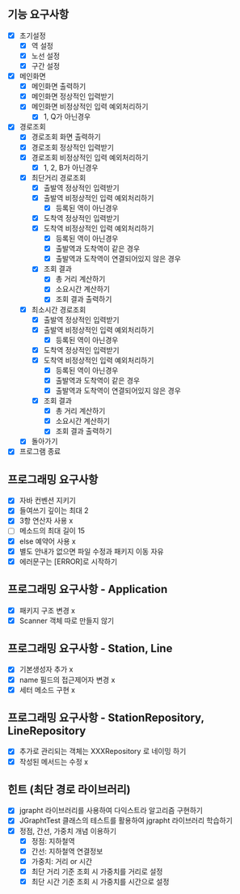 ## 기능 요구사항

- [x] 초기설정
    - [x] 역 설정
    - [x] 노선 설정
    - [x] 구간 설정
- [x] 메인화면
    - [x] 메인화면 출력하기
    - [x] 메인화면 정상적인 입력받기
    - [x] 메인화면 비정상적인 입력 예외처리하기
        - [x] 1, Q가 아닌경우
- [x] 경로조회
    - [x] 경로조회 화면 출력하기
    - [x] 경로조회 정상적인 입력받기
    - [x] 경로조회 비정상적인 입력 예외처리하기
        - [x] 1, 2, B가 아닌경우
    - [x] 최단거리 경로조회
        - [x] 출발역 정상적인 입력받기
        - [x] 출발역 비정상적인 입력 예외처리하기
            - [x] 등록된 역이 아닌경우
        - [x] 도착역 정상적인 입력받기
        - [x] 도착역 비정상적인 입력 예외처리하기
            - [x] 등록된 역이 아닌경우
            - [x] 출발역과 도착역이 같은 경우
            - [x] 출발역과 도착역이 연결되어있지 않은 경우
        - [x] 조회 결과
            - [x] 총 거리 계산하기
            - [x] 소요시간 계산하기
            - [x] 조회 결과 출력하기
    - [x] 최소시간 경로조회
        - [x] 출발역 정상적인 입력받기
        - [x] 출발역 비정상적인 입력 예외처리하기
            - [x] 등록된 역이 아닌경우
        - [x] 도착역 정상적인 입력받기
        - [x] 도착역 비정상적인 입력 예외처리하기
            - [x] 등록된 역이 아닌경우
            - [x] 출발역과 도착역이 같은 경우
            - [x] 출발역과 도착역이 연결되어있지 않은 경우
        - [x] 조회 결과
            - [x] 총 거리 계산하기
            - [x] 소요시간 계산하기
            - [x] 조회 결과 출력하기
    - [x] 돌아가기
- [x] 프로그램 종료

## 프로그래밍 요구사항

- [x] 자바 컨벤션 지키기
- [x] 들여쓰기 깊이는 최대 2
- [x] 3항 연산자 사용 x
- [ ] 메소드의 최대 길이 15
- [x] else 예약어 사용 x
- [x] 별도 안내가 없으면 파일 수정과 패키지 이동 자유
- [x] 에러문구는 [ERROR]로 시작하기

## 프로그래밍 요구사항 - Application

- [x] 패키지 구조 변경 x
- [x] Scanner 객체 따로 만들지 않기

## 프로그래밍 요구사항 - Station, Line

- [x] 기본생성자 추가 x
- [x] name 필드의 접근제어자 변경 x
- [x] 세터 메소드 구현 x

## 프로그래밍 요구사항 - StationRepository, LineRepository

- [x] 추가로 관리되는 객체는 XXXRepository 로 네이밍 하기
- [x] 작성된 메서드는 수정 x

## 힌트 (최단 경로 라이브러리)

- [x] jgrapht 라이브러리를 사용하여 다익스트라 알고리즘 구현하기
- [x] JGraphtTest 클래스의 테스트를 활용하여 jgrapht 라이브러리 학습하기
- [x] 정점, 간선, 가중치 개념 이용하기
    - [x] 정점: 지하철역
    - [x] 간선: 지하철역 연결정보
    - [x] 가중치: 거리 or 시간
    - [x] 최단 거리 기준 조회 시 가중치를 거리로 설정
    - [x] 최단 시간 기준 조회 시 가중치를 시간으로 설정